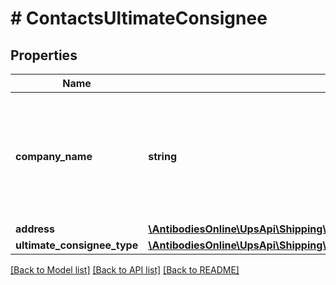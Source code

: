 # # ContactsUltimateConsignee

## Properties

Name | Type | Description | Notes
------------ | ------------- | ------------- | -------------
**company_name** | **string** | Company Name or the Individual name of the Ultimate consignee.  Applicable for EEI form only. |
**address** | [**\AntibodiesOnline\UpsApi\Shipping\Model\UltimateConsigneeAddress**](UltimateConsigneeAddress.md) |  |
**ultimate_consignee_type** | [**\AntibodiesOnline\UpsApi\Shipping\Model\UltimateConsigneeUltimateConsigneeType**](UltimateConsigneeUltimateConsigneeType.md) |  | [optional]

[[Back to Model list]](../../README.md#models) [[Back to API list]](../../README.md#endpoints) [[Back to README]](../../README.md)
